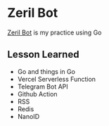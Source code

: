 # Zeril Bot

[Zeril Bot](https://t.me/zerill_bot) is my practice using Go

## Lesson Learned
* Go and things in Go
* Vercel Serverless Function
* Telegram Bot API
* Github Action
* RSS
* Redis
* NanoID
